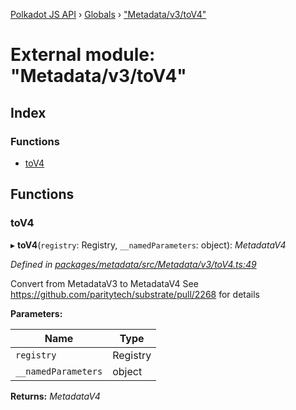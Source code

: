 [Polkadot JS API](../README.md) › [Globals](../globals.md) › ["Metadata/v3/toV4"](_metadata_v3_tov4_.md)

# External module: "Metadata/v3/toV4"

## Index

### Functions

* [toV4](_metadata_v3_tov4_.md#tov4)

## Functions

###  toV4

▸ **toV4**(`registry`: Registry, `__namedParameters`: object): *MetadataV4*

*Defined in [packages/metadata/src/Metadata/v3/toV4.ts:49](https://github.com/polkadot-js/api/blob/ce5c8f7443/packages/metadata/src/Metadata/v3/toV4.ts#L49)*

Convert from MetadataV3 to MetadataV4
See https://github.com/paritytech/substrate/pull/2268 for details

**Parameters:**

Name | Type |
------ | ------ |
`registry` | Registry |
`__namedParameters` | object |

**Returns:** *MetadataV4*

